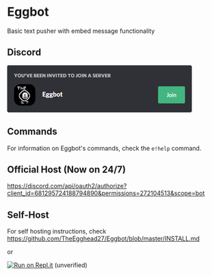 # Eggbot
Basic text pusher with embed message functionality

## Discord
[![Server Invite](tutorial/invite.png)](https://discord.gg/rTfkdvX)

## Commands
For information on Eggbot's commands, check the `e!help` command.

## Official Host (Now on 24/7)
https://discord.com/api/oauth2/authorize?client_id=681295724188794890&permissions=272104513&scope=bot

## Self-Host
For self hosting instructions, check https://github.com/TheEgghead27/Eggbot/blob/master/INSTALL.md

or

[![Run on Repl.it](https://repl.it/badge/github/TheEgghead27/Eggbot)](https://repl.it/github/TheEgghead27/Eggbot) (unverified)
